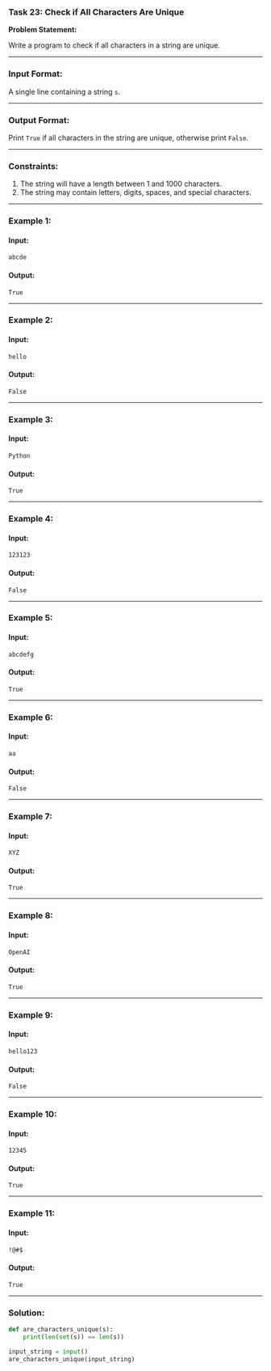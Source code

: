 ### Task 23: Check if All Characters Are Unique

**Problem Statement:**

Write a program to check if all characters in a string are unique.

---

### Input Format:

A single line containing a string `s`.

---

### Output Format:

Print `True` if all characters in the string are unique, otherwise print `False`.

---

### Constraints:

1. The string will have a length between 1 and 1000 characters.
2. The string may contain letters, digits, spaces, and special characters.

---

### Example 1:

#### Input:
```
abcde
```

#### Output:
```
True
```

---

### Example 2:

#### Input:
```
hello
```

#### Output:
```
False
```

---

### Example 3:

#### Input:
```
Python
```

#### Output:
```
True
```

---

### Example 4:

#### Input:
```
123123
```

#### Output:
```
False
```

---

### Example 5:

#### Input:
```
abcdefg
```

#### Output:
```
True
```

---

### Example 6:

#### Input:
```
aa
```

#### Output:
```
False
```

---

### Example 7:

#### Input:
```
XYZ
```

#### Output:
```
True
```

---

### Example 8:

#### Input:
```
OpenAI
```

#### Output:
```
True
```

---

### Example 9:

#### Input:
```
hello123
```

#### Output:
```
False
```

---

### Example 10:

#### Input:
```
12345
```

#### Output:
```
True
```

---

### Example 11:

#### Input:
```
!@#$
```

#### Output:
```
True
```

---

### Solution:

```python
def are_characters_unique(s):
    print(len(set(s)) == len(s))

input_string = input()
are_characters_unique(input_string)
```
